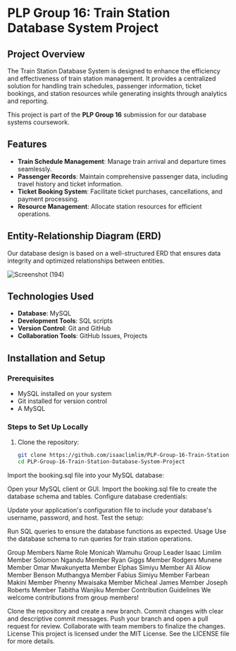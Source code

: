 # PLP Group 16: Train Station Database System Project  

## Project Overview  
The Train Station Database System is designed to enhance the efficiency and effectiveness of train station management. It provides a centralized solution for handling train schedules, passenger information, ticket bookings, and station resources while generating insights through analytics and reporting.  

This project is part of the **PLP Group 16** submission for our database systems coursework.  

## Features  
- **Train Schedule Management**: Manage train arrival and departure times seamlessly.  
- **Passenger Records**: Maintain comprehensive passenger data, including travel history and ticket information.  
- **Ticket Booking System**: Facilitate ticket purchases, cancellations, and payment processing.  
- **Resource Management**: Allocate station resources for efficient operations.  

## Entity-Relationship Diagram (ERD)  
Our database design is based on a well-structured ERD that ensures data integrity and optimized relationships between entities.  

![Screenshot (194)](https://github.com/user-attachments/assets/1430367c-c4a4-495c-9901-51636ada75bd)

## Technologies Used  
- **Database**: MySQL  
- **Development Tools**: SQL scripts
- **Version Control**: Git and GitHub  
- **Collaboration Tools**: GitHub Issues, Projects  

## Installation and Setup  

### Prerequisites  
- MySQL installed on your system  
- Git installed for version control  
- A MySQL

### Steps to Set Up Locally  
1. Clone the repository:  
   ```bash
   git clone https://github.com/isaaclimlim/PLP-Group-16-Train-Station-Database-System-Project.git
   cd PLP-Group-16-Train-Station-Database-System-Project
Import the booking.sql file into your MySQL database:

Open your MySQL client or GUI.
Import the booking.sql file to create the database schema and tables.
Configure database credentials:

Update your application's configuration file to include your database's username, password, and host.
Test the setup:

Run SQL queries to ensure the database functions as expected.
Usage
Use the database schema to run queries for train station operations.

Group Members
Name	Role
Monicah Wamuhu	Group Leader
Isaac Limlim	Member
Solomon Ngandu	Member
Ryan Giggs	Member
Rodgers Munene	Member
Omar Mwakunyetta	Member
Elphas Simiyu	Member
Ali Aliow	Member
Benson Muthangya	Member
Fabius Simiyu	Member
Farbean Makini	Member
Phenny Mwaisaka	Member
Micheal James	Member
Joseph Roberts	Member
Tabitha Wanjiku	Member
Contribution Guidelines
We welcome contributions from group members!

Clone the repository and create a new branch.
Commit changes with clear and descriptive commit messages.
Push your branch and open a pull request for review.
Collaborate with team members to finalize the changes.
License
This project is licensed under the MIT License. See the LICENSE file for more details.
